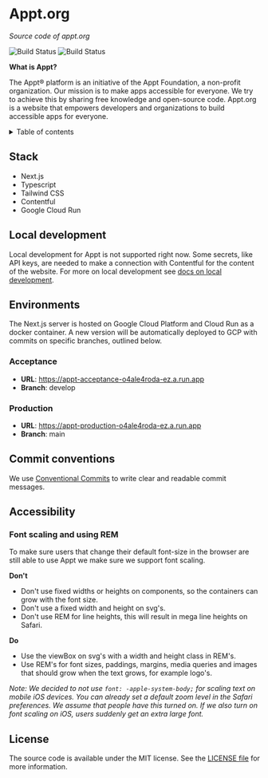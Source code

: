 # Appt.org
*Source code of appt.org*

![Build Status](https://github.com/appt-org/appt-org/actions/workflows/deploy-acceptance.yml/badge.svg)
![Build Status](https://github.com/appt-org/appt-org/actions/workflows/deploy-production.yml/badge.svg)

**What is Appt?**

The Appt® platform is an initiative of the Appt Foundation, a non-profit organization. Our mission is to make apps accessible for everyone. We try to achieve this by sharing free knowledge and open-source code. Appt.org is a website that empowers developers and organizations to build accessible apps for everyone.

<details>
<summary>Table of contents</summary>

- [Stack](#stack)
- [Local development](#local-development)
- [Environments](#environments)
- [Commit conventions](#commit-conventions)
- [Accessibility](#accessibility)
- [License](#license)
</details>


## Stack

- Next.js
- Typescript
- Tailwind CSS
- Contentful
- Google Cloud Run

## Local development
Local development for Appt is not supported right now. Some secrets, like API keys, are needed to make a connection with Contentful for the content of the website. For more on local development see [docs on local development](./documentation/local-development.md).

## Environments

The Next.js server is hosted on Google Cloud Platform and Cloud Run as a docker container. A new version will be
automatically deployed to GCP with commits on specific branches, outlined below.

### Acceptance

- **URL**: https://appt-acceptance-o4ale4roda-ez.a.run.app
- **Branch**: develop

### Production

- **URL**: https://appt-production-o4ale4roda-ez.a.run.app
- **Branch**: main


## Commit conventions

We use [Conventional Commits](https://www.conventionalcommits.org/en/v1.0.0/#summary) to write clear and readable commit
messages.

## Accessibility

### Font scaling and using REM

To make sure users that change their default font-size in the browser are still able to use Appt we make sure we support
font scaling.

**Don't**

- Don't use fixed widths or heights on components, so the containers can grow with the font size.
- Don't use a fixed width and height on svg's.
- Don't use REM for line heights, this will result in mega line heights on Safari.

**Do**

- Use the viewBox on svg's with a width and height class in REM's.
- Use REM's for font sizes, paddings, margins, media queries and images that should grow when the text grows, for
  example logo's.

_Note: We decided to not use `font: -apple-system-body;` for scaling text on mobile iOS devices. You can already set a
default zoom level in the Safari preferences. We assume that people have this turned on. If we also turn on font scaling
on iOS, users suddenly get an extra large font._

## License
The source code is available under the MIT license. See the [LICENSE file](./LICENSE) for more information.
